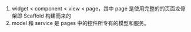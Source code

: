 1. widget < component < view < page，其中 page 是使用完整的的页面龙骨架即 Scaffold 构建而来的
2. model 和 service 是 pages 中的控件所专有的模型和服务。